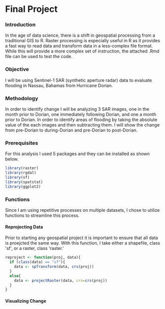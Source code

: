 # Final Project

### Introduction
In the age of data science, there is a shift in geospatial processing from a traditional GIS to R. Raster processing is especially useful in R as it provides a fast way to read data and transform data in a less-complex file format. While this will provide a more complex set of instruction, the attached .Rmd file can be used to test the code.

### Objective
I will be using Sentinel-1 SAR (synthetic aperture radar) data to evaluate flooding in Nassau, Bahamas from Hurricane Dorian.

### Methodology
In order to identify change I will be analyzing 3 SAR images, one in the month prior to Dorian, one immediately following Dorian, and one a month prior to Dorian. In order to identify areas of flooding by taking the absolute value of the each images and then subtracting them. I will show the change from pre-Dorian to during-Dorian and pre-Dorian to post-Dorian.

### Prerequisites
For this analysis I used 5 packages and they can be installed as shown below.
```R
library(raster)
library(rgdal)
library(sf)
library(spatstat)
library(ggplot2)
```

### Functions
Since I am using repetitive processes on multiple datasets, I chose to utilize functions to streamline this process. 

#### Reprojecting Data
Prior to starting any geospatial project it is important to ensure that all data is proejcted the same way. With this function, I take either a shapefile, class 'sf', or a raster, class 'raster.'
```R
reproject <- function(proj, data){
  if (class(data) == "sf"){
    data <- spTransform(data, crs(proj))
  }
  else{
    data <- projectRaster(data, crs=crs(proj))
  }
}
```
#### Visualizing Change
